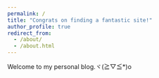 ```yaml
---
permalink: /
title: "Congrats on finding a fantastic site!"
author_profile: true
redirect_from: 
  - /about/
  - /about.html
---
```

Welcome to my personal blog.ヾ(≧▽≦*)o




